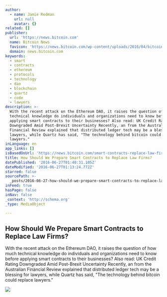 ```yaml
---
author:
  - name: Jamie Redman
    url: null
    avatar: {}
related: []
publisher:
  url: 'https://news.bitcoin.com'
  name: Bitcoin News
  favicon: 'https://news.bitcoin.com/wp-content/uploads/2016/04/bitcoin_fav.png'
  domain: news.bitcoin.com
keywords:
  - smart
  - contracts
  - ethereum
  - protocols
  - technology
  - dao
  - blockchain
  - quartz
  - code
  - lawyers
description: >-
  With the recent attack on the Ethereum DAO, it raises the question of how much
  technical knowledge do individuals and organizations need to know before
  applying smart contracts to their businesses? Also read: UK Credit Rating
  Downgraded Amid Post-Brexit Uncertainty Recently, an from the Australian
  Financial Review explained that distributed ledger tech may be a blessing for
  lawyers, while Quartz has said, "The technology behind bitcoin could replace
  lawyers."
inLanguage: en
app_links: []
isBasedOnUrl: 'https://news.bitcoin.com/smart-contracts-replace-law-firms/'
title: How Should We Prepare Smart Contracts to Replace Law Firms?
datePublished: '2016-06-27T01:40:31.105Z'
dateModified: '2016-06-27T01:13:24.772Z'
starred: false
sourcePath: >-
  _posts/2016-06-27-how-should-we-prepare-smart-contracts-to-replace-law-firms.md
inFeed: true
hasPage: false
inNav: false
_context: 'http://schema.org'
_type: MediaObject

---
```

<article style=""><h1>How Should We Prepare Smart Contracts to Replace Law Firms?</h1><p>With the recent attack on the Ethereum DAO, it raises the question of how much technical knowledge do individuals and organizations need to know before applying smart contracts to their businesses? Also read: UK Credit Rating Downgraded Amid Post-Brexit Uncertainty Recently, an from the Australian Financial Review explained that distributed ledger tech may be a blessing for lawyers, while Quartz has said, "The technology behind bitcoin could replace lawyers."</p><img src="https://news.bitcoin.com/wp-content/uploads/2016/06/Smart-Contracts-Wont-Replace-Law-Firms-Any-Time-Soon.jpg" /></article>